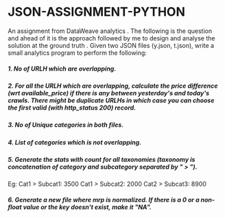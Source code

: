 # JSON-ASSIGNMENT-PYTHON
An assignment from DataWeave analytics .
The following is the question and ahead of it is the approach followed by me to design and analyse the solution at the ground truth . 
Given two JSON files (y.json, t.json), write a small analytics program to perform the following:
##### 1. No of URLH which are overlapping.
##### 2. For all the URLH which are overlapping, calculate the price difference (wrt available_price) if there is any between yesterday's and today's crawls. There might be duplicate URLHs in which case you can choose the first valid (with http_status 200) record.
##### 3. No of Unique categories in both files.
##### 4. List of categories which is not overlapping.
##### 5. Generate the stats with count for all taxonomies (taxonomy is concatenation of category and subcategory separated by " > ").
Eg:
Cat1 > Subcat1: 3500
Cat1 > Subcat2: 2000
Cat2 > Subcat3: 8900
##### 6. Generate a new file where mrp is normalized. If there is a 0 or a non-float value or the key doesn't exist, make it "NA".
